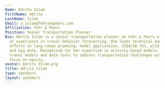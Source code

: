 ```yaml
---
Name: Adrita Islam
FirstName: Adrita
LastName: Islam
Email: a.islam@fehrandpeers.com
Affiliation: Fehr & Peers
Position: Senior Transportation Planner
Bio: Adrita Islam is a senior transportation planner at Fehr & Peers with seven years
  of experience in travel behavior forecasting. She leads technical and project management
  efforts in long-range planning, model application, CEQA/SB 743, wildfire evacuation,
  and big data. Recognized for her expertise in activity-based models, Adrita applies
  travel models and data tools to address transportation challenges with a strong
  focus on equity.
avatar: Adrita Islam.png
title: Adrita Islam
type: speakers
layout: speakers
---
```

